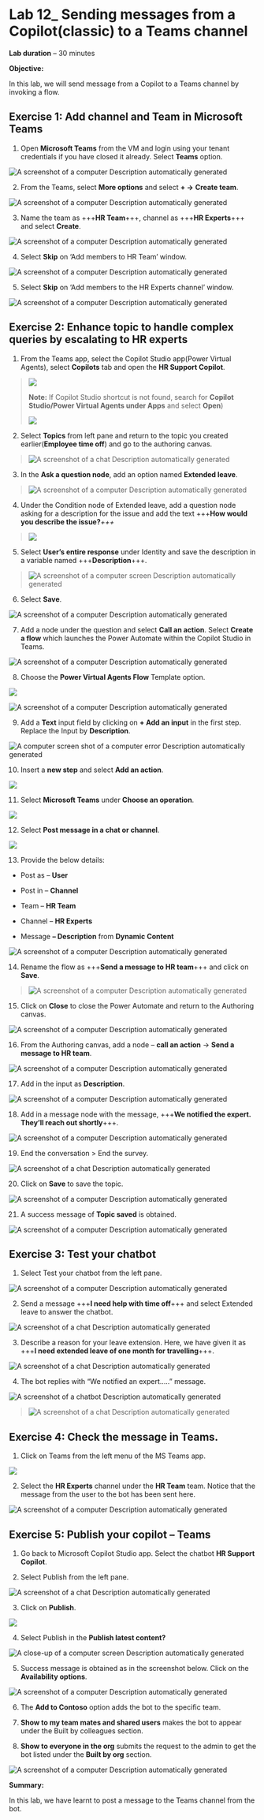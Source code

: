 # **Lab 12\_ Sending messages from a Copilot(classic) to a Teams channel**

**Lab duration** – 30 minutes

**Objective:**

In this lab, we will send message from a Copilot to a Teams channel by
invoking a flow.

## **Exercise 1: Add channel and Team in Microsoft Teams**

1.  Open **Microsoft Teams** from the VM and login using your tenant
    credentials if you have closed it already. Select **Teams** option.

![A screenshot of a computer Description automatically
generated](./media/image1.png)

2.  From the Teams, select **More options** and select **+ -\>**
    **Create team**.

![A screenshot of a computer Description automatically
generated](./media/image2.png)

3.  Name the team as +++**HR Team**+++, channel as +++**HR Experts**+++
    and select **Create**.

![A screenshot of a computer Description automatically
generated](./media/image3.png)

4.  Select **Skip** on ‘Add members to HR Team’ window.

![A screenshot of a computer Description automatically
generated](./media/image4.png)

5.  Select **Skip** on ‘Add members to the HR Experts channel’ window.

![A screenshot of a computer Description automatically
generated](./media/image5.png)

## **Exercise 2: Enhance topic to handle complex queries by escalating to HR experts**

1.  From the Teams app, select the Copilot Studio app(Power Virtual
    Agents), select **Copilots** tab and open the **HR Support
    Copilot**.

> ![](./media/image6.png)
>
> **Note:** If Copilot Studio shortcut is not found, search for
> **Copilot Studio/Power Virtual Agents under Apps** and select
> **Open**)
>
> ![](./media/image7.png)

2.  Select **Topics** from left pane and return to the topic you created
    earlier(**Employee time off**) and go to the authoring canvas.

> ![A screenshot of a chat Description automatically
> generated](./media/image8.png)

3.  In the **Ask a question node**, add an option named **Extended
    leave**.

> ![A screenshot of a computer Description automatically
> generated](./media/image9.png)

4.  Under the Condition node of Extended leave, add a question node
    asking for a description for the issue and add the text +++**How
    would you describe the issue?***+++*

> ![](./media/image10.png)

5.  Select **User’s entire response** under Identity and save the
    description in a variable named +++**Description**+++.

> ![A screenshot of a computer screen Description automatically
> generated](./media/image11.png)

6.  Select **Save**.

![A screenshot of a computer Description automatically
generated](./media/image12.png)

7.  Add a node under the question and select **Call an action**. Select
    **Create a flow** which launches the Power Automate within the
    Copilot Studio in Teams.

![A screenshot of a computer Description automatically
generated](./media/image13.png)

8.  Choose the **Power Virtual Agents Flow** Template option.

![](./media/image14.png)

![A screenshot of a computer Description automatically
generated](./media/image15.png)

9.  Add a **Text** input field by clicking on **+ Add an input** in the
    first step. Replace the Input by **Description**.

![A computer screen shot of a computer error Description automatically
generated](./media/image16.png)

10. Insert a **new step** and select **Add an action**.

![](./media/image17.png)

11. Select **Microsoft Teams** under **Choose an operation**.

![](./media/image18.png)

12. Select **Post message in a chat or channel**.

![](./media/image19.png)

13. Provide the below details:

- Post as – **User**

- Post in – **Channel**

- Team – **HR Team**

- Channel – **HR Experts**

- Message **– Description** from **Dynamic Content**

![A screenshot of a computer Description automatically
generated](./media/image20.png)

14. Rename the flow as +++**Send a message to HR team**+++ and click on
    **Save**.

> ![A screenshot of a computer Description automatically
> generated](./media/image21.png)

15. Click on **Close** to close the Power Automate and return to the
    Authoring canvas.

![A screenshot of a computer Description automatically
generated](./media/image22.png)

16. From the Authoring canvas, add a node – **call an action** -\>
    **Send a message to HR team**.

![A screenshot of a computer Description automatically
generated](./media/image23.png)

17. Add in the input as **Description**.

![A screenshot of a computer Description automatically
generated](./media/image24.png)

18. Add in a message node with the message, +++**We notified the expert.
    They’ll reach out shortly**+++.

![A screenshot of a computer Description automatically
generated](./media/image25.png)

19. End the conversation \> End the survey.

![A screenshot of a chat Description automatically
generated](./media/image26.png)

20. Click on **Save** to save the topic.

![A screenshot of a computer Description automatically
generated](./media/image27.png)

21. A success message of **Topic saved** is obtained.

![A screenshot of a computer Description automatically
generated](./media/image28.png)

## **Exercise 3: Test your chatbot**

1.  Select Test your chatbot from the left pane.

![A screenshot of a computer Description automatically
generated](./media/image29.png)

2.  Send a message +++**I need help with time off**+++ and select
    Extended leave to answer the chatbot.

![A screenshot of a chat Description automatically
generated](./media/image30.png)

3.  Describe a reason for your leave extension. Here, we have given it
    as +++**I need extended leave of one month for travelling**+++.

![A screenshot of a chat Description automatically
generated](./media/image31.png)

4.  The bot replies with “We notified an expert…..” message.

![A screenshot of a chatbot Description automatically
generated](./media/image32.png)

> ![A screenshot of a chat Description automatically
> generated](./media/image33.png)

## **Exercise 4: Check the message in Teams.**

1.  Click on Teams from the left menu of the MS Teams app.

![](./media/image34.png)

2.  Select the **HR Experts** channel under the **HR Team** team. Notice
    that the message from the user to the bot has been sent here.

![A screenshot of a computer Description automatically
generated](./media/image35.png)

## **Exercise 5: Publish your copilot – Teams**

1.  Go back to Microsoft Copilot Studio app. Select the chatbot **HR
    Support Copilot**.

2.  Select Publish from the left pane.

![A screenshot of a chat Description automatically
generated](./media/image36.png)

3.  Click on **Publish**.

![](./media/image37.png)

4.  Select Publish in the **Publish latest content?**

![A close-up of a computer screen Description automatically
generated](./media/image38.png)

5.  Success message is obtained as in the screenshot below. Click on the
    **Availability options**.

![A screenshot of a computer Description automatically
generated](./media/image39.png)

6.  The **Add to Contoso** option adds the bot to the specific team.

7.  **Show to my team mates and shared users** makes the bot to appear
    under the Built by colleagues section.

8.  **Show to everyone in the org** submits the request to the admin to
    get the bot listed under the **Built by org** section.

![A screenshot of a computer Description automatically
generated](./media/image40.png)

**Summary:**

In this lab, we have learnt to post a message to the Teams channel from
the bot.
